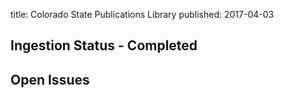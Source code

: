 title: Colorado State Publications Library
published: 2017-04-03

## Ingestion Status - Completed

## Open Issues
